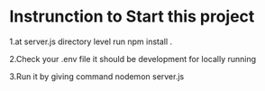 # Instrunction to Start this project

1.at server.js directory level run npm install .

2.Check your .env file it should be development for locally running

3.Run it by giving command nodemon server.js
